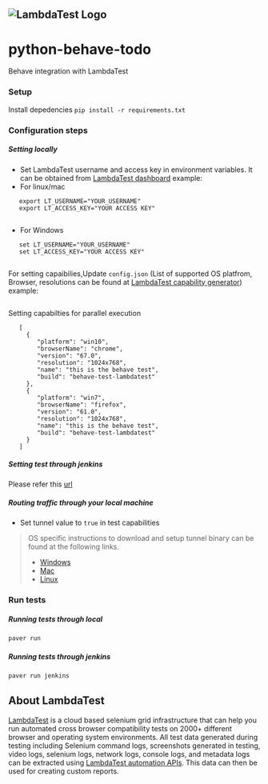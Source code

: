 ![LambdaTest Logo](https://www.lambdatest.com/static/images/logo.svg)
---

# python-behave-todo
Behave integration with LambdaTest<br/>


### Setup
Install depedencies ```pip install -r requirements.txt```
### Configuration steps
##### Setting locally
- Set LambdaTest username and access key in environment variables. It can be obtained from [LambdaTest dashboard](https://automation.lambdatest.com/)
example:
- For linux/mac
```
   export LT_USERNAME="YOUR_USERNAME"
   export LT_ACCESS_KEY="YOUR ACCESS KEY"
  
```
- For Windows
```
   set LT_USERNAME="YOUR_USERNAME"
   set LT_ACCESS_KEY="YOUR ACCESS KEY"
  
```
 For setting capaibilies,Update `config.json`  (List of supported OS platfrom, Browser, resolutions can be found at [LambdaTest capability generator](https://www.lambdatest.com/capabilities-generator/))
 example:
```
```
 Setting capabilties for parallel execution
```
   [
     {
        "platform": "win10",
        "browserName": "chrome",
        "version": "67.0",
        "resolution": "1024x768",
        "name": "this is the behave test",
        "build": "behave-test-lambdatest"
     },
     {
        "platform": "win7",
        "browserName": "firefox",
        "version": "61.0",
        "resolution": "1024x768",
        "name": "this is the behave test",
        "build": "behave-test-lambdatest"
     }
   ]
```
##### Setting test through jenkins
Please refer this [url](https://www.lambdatest.com/support/docs/display/TD/Selenium+with+Jenkins)
#####  Routing traffic through your local machine
- Set tunnel value to `true` in test capabilities
> OS specific instructions to download and setup tunnel binary can be found at the following links.
>    - [Windows](https://www.lambdatest.com/support/docs/display/TD/Local+Testing+For+Windows)
>    - [Mac](https://www.lambdatest.com/support/docs/display/TD/Local+Testing+For+MacOS)
>    - [Linux](https://www.lambdatest.com/support/docs/display/TD/Local+Testing+For+Linux)

### Run tests
##### Running tests through local
```bash
paver run 
```

##### Running tests through jenkins
```bash
paver run jenkins
```
## About LambdaTest

[LambdaTest](https://www.lambdatest.com/) is a cloud based selenium grid infrastructure that can help you run automated cross browser compatibility tests on 2000+ different browser and operating system environments. All test data generated during testing including Selenium command logs, screenshots generated in testing, video logs, selenium logs, network logs, console logs, and metadata logs can be extracted using [LambdaTest automation APIs](https://www.lambdatest.com/support/docs/api-doc/). This data can then be used for creating custom reports.

